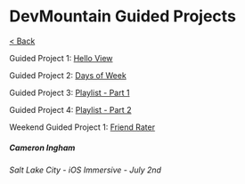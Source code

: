 # DevMountain Guided Projects

[< Back](https://github.com/Camji55/DevMtn-iOS20/)

Guided Project 1: [Hello View](https://github.com/Camji55/DevMtn-iOS20-GuidedProjects/tree/master/Hello%20View)

Guided Project 2: [Days of Week](https://github.com/Camji55/DevMtn-iOS20-GuidedProjects/tree/master/Days%20of%20Week)

Guided Project 3: [Playlist - Part 1](https://github.com/Camji55/DevMtn-iOS20-GuidedProjects/tree/master/Playlist%20-%20Part%201)

Guided Project 4: [Playlist - Part 2](https://github.com/Camji55/DevMtn-iOS20-GuidedProjects/tree/master/Playlist%20-%20Part%202)

Weekend Guided Project 1: [Friend Rater](https://github.com/Camji55/DevMtn-iOS20-GuidedProjects/tree/master/FriendRater)


##### Cameron Ingham
###### Salt Lake City - iOS Immersive - July 2nd



